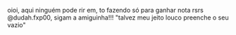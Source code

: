 oioi, aqui ninguém pode rir em, to fazendo só para ganhar nota rsrs 
@dudah.fxp00, sigam a amiguinha!!!
"talvez meu jeito louco preenche o seu vazio" 
